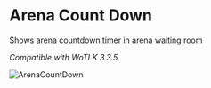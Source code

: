 # Arena Count Down

Shows arena countdown timer in arena waiting room

*Compatible with WoTLK 3.3.5*

![ArenaCountDown](https://github.com/user-attachments/assets/bc66f8b1-8cc3-47c5-958e-7c5912048ba7)
